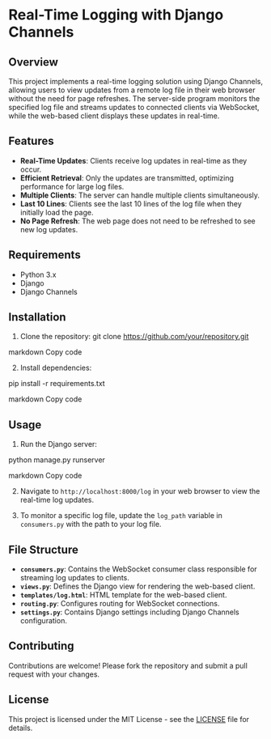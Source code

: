 # Real-Time Logging with Django Channels

## Overview
This project implements a real-time logging solution using Django Channels, allowing users to view updates from a remote log file in their web browser without the need for page refreshes. The server-side program monitors the specified log file and streams updates to connected clients via WebSocket, while the web-based client displays these updates in real-time.

## Features
- **Real-Time Updates**: Clients receive log updates in real-time as they occur.
- **Efficient Retrieval**: Only the updates are transmitted, optimizing performance for large log files.
- **Multiple Clients**: The server can handle multiple clients simultaneously.
- **Last 10 Lines**: Clients see the last 10 lines of the log file when they initially load the page. 
- **No Page Refresh**: The web page does not need to be refreshed to see new log updates.

## Requirements
- Python 3.x
- Django
- Django Channels

## Installation
1. Clone the repository:
git clone https://github.com/your/repository.git

markdown
Copy code

2. Install dependencies:

pip install -r requirements.txt

markdown
Copy code

## Usage
1. Run the Django server:

python manage.py runserver

markdown
Copy code

2. Navigate to `http://localhost:8000/log` in your web browser to view the real-time log updates.

3. To monitor a specific log file, update the `log_path` variable in `consumers.py` with the path to your log file.

## File Structure
- **`consumers.py`**: Contains the WebSocket consumer class responsible for streaming log updates to clients.
- **`views.py`**: Defines the Django view for rendering the web-based client.
- **`templates/log.html`**: HTML template for the web-based client.
- **`routing.py`**: Configures routing for WebSocket connections.
- **`settings.py`**: Contains Django settings including Django Channels configuration.

## Contributing
Contributions are welcome! Please fork the repository and submit a pull request with your changes.

## License
This project is licensed under the MIT License - see the [LICENSE](LICENSE) file for details.










